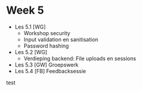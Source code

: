 # Week 5

- Les 5.1 [WG]
  - Workshop security
  - Input validation en sanitisation
  - Password hashing
- Les 5.2 [WG]
  - Verdieping backend: File uploads en sessions
- Les 5.3 [GW] Groepswerk
- Les 5.4 [FB] Feedbacksessie

test

